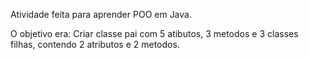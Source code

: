 Atividade feita para aprender POO em Java.

 O objetivo era:
  Criar classe pai com 5 atibutos, 3 metodos e 3 classes filhas, contendo 2 atributos e 2 metodos.
